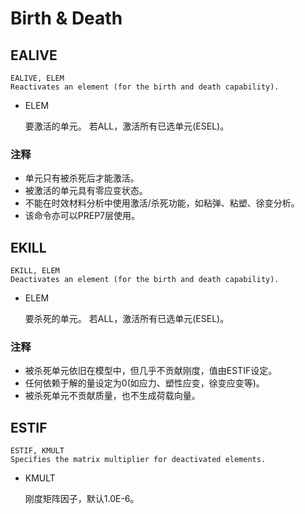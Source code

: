 # Birth & Death

## EALIVE

```
EALIVE, ELEM
Reactivates an element (for the birth and death capability).
```

- ELEM

    要激活的单元。 若ALL，激活所有已选单元(ESEL)。
    
###  注释

- 单元只有被杀死后才能激活。
- 被激活的单元具有零应变状态。
- 不能在时效材料分析中使用激活/杀死功能，如粘弹、粘塑、徐变分析。
- 该命令亦可以PREP7层使用。

## EKILL

```
EKILL, ELEM
Deactivates an element (for the birth and death capability).
```

- ELEM

    要杀死的单元。 若ALL，激活所有已选单元(ESEL)。

###  注释

- 被杀死单元依旧在模型中，但几乎不贡献刚度，值由ESTIF设定。
- 任何依赖于解的量设定为0(如应力、塑性应变，徐变应变等)。
- 被杀死单元不贡献质量，也不生成荷载向量。

## ESTIF

```
ESTIF, KMULT
Specifies the matrix multiplier for deactivated elements.
```

- KMULT

    刚度矩阵因子，默认1.0E-6。